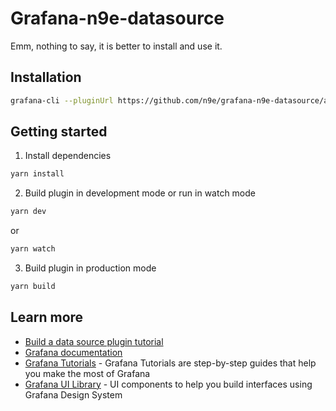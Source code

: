 # Grafana-n9e-datasource

Emm, nothing to say, it is better to install and use it.

## Installation
```BASH
grafana-cli --pluginUrl https://github.com/n9e/grafana-n9e-datasource/archive/v1.0.0.zip plugins install grafana-n9e-datasource
```

## Getting started
1. Install dependencies
```BASH
yarn install
```
2. Build plugin in development mode or run in watch mode
```BASH
yarn dev
```
or
```BASH
yarn watch
```
3. Build plugin in production mode
```BASH
yarn build
```

## Learn more
- [Build a data source plugin tutorial](https://grafana.com/tutorials/build-a-data-source-plugin)
- [Grafana documentation](https://grafana.com/docs/)
- [Grafana Tutorials](https://grafana.com/tutorials/) - Grafana Tutorials are step-by-step guides that help you make the most of Grafana
- [Grafana UI Library](https://developers.grafana.com/ui) - UI components to help you build interfaces using Grafana Design System
